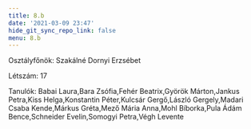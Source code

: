 ```yaml
---
title: 8.b
date: '2021-03-09 23:47'
hide_git_sync_repo_link: false
menu: 8.b
---
```


Osztályfőnök: Szakálné Dornyi Erzsébet

Létszám: 17

Tanulók: Babai Laura,Bara Zsófia,Fehér Beatrix,Györök Márton,Jankus Petra,Kiss Helga,Konstantin Péter,Kulcsár Gergő,László Gergely,Madari Csaba Kende,Márkus Gréta,Mező Mária Anna,Mohl Bíborka,Pula Ádám Bence,Schneider Evelin,Somogyi Petra,Végh Levente